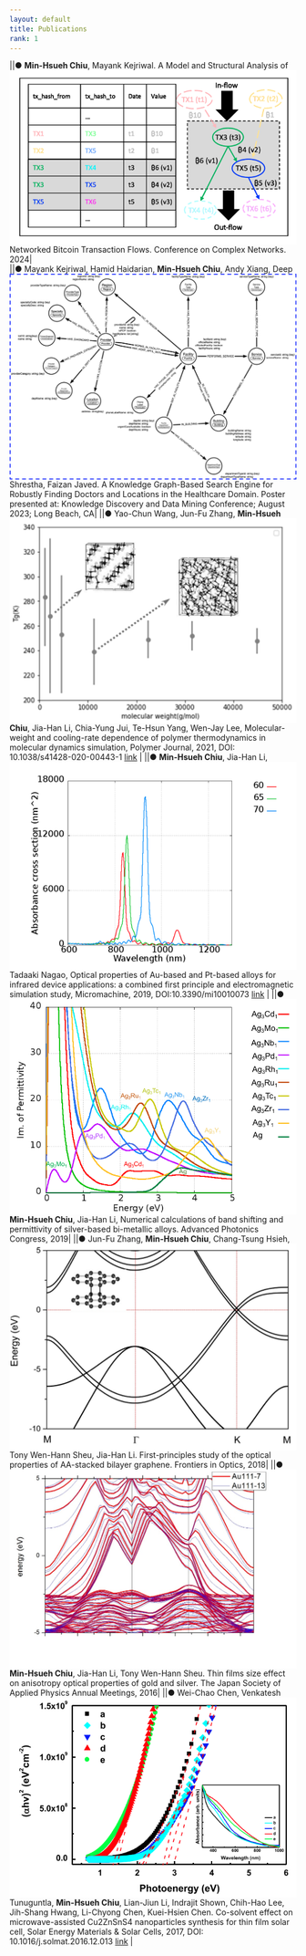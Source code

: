 ```yaml
---
layout: default
title: Publications
rank: 1
---
```

|<img class="publication_img" style="float: left;" src="/assets/images/publications/2023_btc.png">|●	**Min-Hsueh Chiu**, Mayank Kejriwal. A Model and Structural Analysis of Networked Bitcoin Transaction Flows. Conference on Complex Networks. 2024|  
|<img class="publication_img" style="float: left;" src="/assets/images/publications/2023_KP_KDD.png">|●	Mayank Kejriwal, Hamid Haidarian, **Min-Hsueh Chiu**, Andy Xiang, Deep Shrestha, Faizan Javed. A Knowledge Graph-Based Search Engine for Robustly Finding Doctors and Locations in the Healthcare Domain. Poster presented at: Knowledge Discovery and Data Mining Conference; August 2023; Long Beach, CA|
|<img class="publication_img" style="float: left;" src="/assets/images/publications/2021_MD.png">|●	Yao-Chun Wang, Jun-Fu Zhang, **Min-Hsueh Chiu**, Jia-Han Li, Chia-Yung Jui, Te-Hsun Yang, Wen-Jay Lee, Molecular-weight and cooling-rate dependence of polymer thermodynamics in molecular dynamics simulation, Polymer Journal, 2021, DOI: 10.1038/s41428-020-00443-1 [link](https://www.nature.com/articles/s41428-020-00443-1) |
|<img class="publication_img" style="float: left;" src="/assets/images/publications/2019_alloy.png">|●	**Min-Hsueh Chiu**, Jia-Han Li, Tadaaki Nagao, Optical properties of Au-based and Pt-based alloys for infrared device applications: a combined first principle and electromagnetic simulation study, Micromachine, 2019, DOI:10.3390/mi10010073 [link](https://www.mdpi.com/2072-666X/10/1/73) |
|<img class="publication_img" style="float: left;" src="/assets/images/publications/2019_band_shift.png">|●	**Min-Hsueh Chiu**, Jia-Han Li, Numerical calculations of band shifting and permittivity of silver-based bi-metallic alloys. Advanced Photonics Congress, 2019|
|<img class="publication_img" style="float: left;" src="/assets/images/publications/2018_graphene.png">|●	Jun-Fu Zhang, **Min-Hsueh Chiu**, Chang-Tsung Hsieh, Tony Wen-Hann Sheu, Jia-Han Li. First-principles study of the optical properties of AA-stacked bilayer graphene. Frontiers in Optics, 2018|
|<img class="publication_img" style="float: left;" src="/assets/images/publications/2016_JSAP_OSA.jpg">|●	**Min-Hsueh Chiu**, Jia-Han Li, Tony Wen-Hann Sheu. Thin films size effect on anisotropy optical properties of gold and silver. The Japan Society of Applied Physics Annual Meetings, 2016|
|<img class="publication_img" style="float: left;" src="/assets/images/publications/2017_CZTS.png">|●	Wei-Chao Chen, Venkatesh Tunuguntla, **Min-Hsueh Chiu**, Lian-Jiun Li, Indrajit Shown, Chih-Hao Lee, Jih-Shang Hwang, Li-Chyong Chen, Kuei-Hsien Chen. Co-solvent effect on microwave-assisted Cu2ZnSnS4 nanoparticles synthesis for thin film solar cell, Solar Energy Materials & Solar Cells, 2017, DOI: 10.1016/j.solmat.2016.12.013 [link](https://www.sciencedirect.com/science/article/abs/pii/S0927024816305359) |